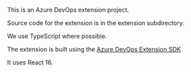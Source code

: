 This is an Azure DevOps extension project.

Source code for the extension is in the extension subdirectory.

We use TypeScript where possible.

The extension is built using the [Azure DevOps Extension SDK](https://developer.microsoft.com/en-au/azure-devops/develop/extensions)

It uses React 16.
